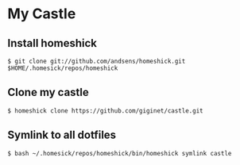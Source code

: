 # My Castle

## Install homeshick

```shell
$ git clone git://github.com/andsens/homeshick.git $HOME/.homesick/repos/homeshick
```

## Clone my castle

```shell
$ homeshick clone https://github.com/giginet/castle.git
```

## Symlink to all dotfiles

```shell
$ bash ~/.homesick/repos/homeshick/bin/homeshick symlink castle
```
